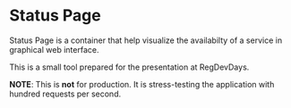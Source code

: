 # Status Page

Status Page is a container that help visualize the availabilty of a service in graphical web interface.

This is a small tool prepared for the presentation at RegDevDays.

**NOTE**: This is **not** for production. It is stress-testing the application with hundred requests per second.
